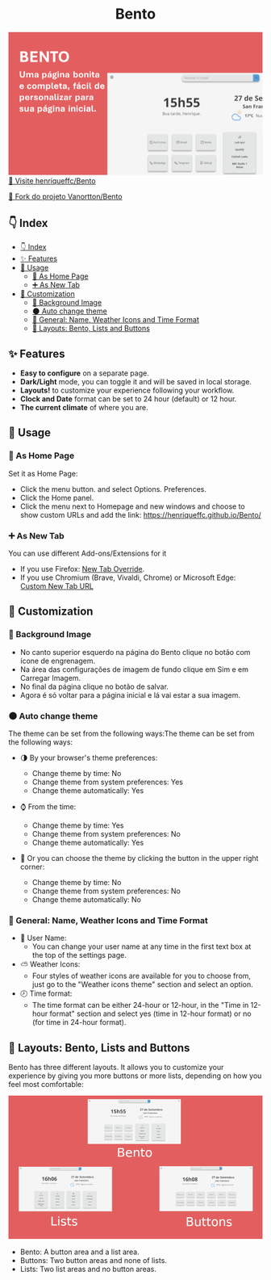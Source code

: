 <h1 align="center">Bento</h1>

![](assets/img/header.png)
<a href="https://henriqueffc.github.io/Bento/" target="_blank">🔗 Visite  henriqueffc/Bento</a>
<br/>

<a href="https://github.com/Vanortton/Bento" target="_blank">🔗 Fork do projeto Vanortton/Bento</a>

## 👇 Index
- [👇 Index](#-index)
- [✨ Features](#-features)
- [🚀 Usage](#-usage)
  - [🏡 As Home Page](#-as-home-page)
  - [➕ As New Tab](#-as-new-tab)
- [🎨 Customization](#-customization)
  - [🌄 Background Image](#-background-image)
  - [🌑 Auto change theme](#-auto-change-theme)
  - [👋 General: Name, Weather Icons and Time Format](#-general-name-weather-icons-and-time-format)
  - [📐 Layouts: Bento, Lists and Buttons](#-layouts-bento-lists-and-buttons)

## ✨ Features

- **Easy to configure** on a separate page.
- **Dark/Light** mode, you can toggle it and will be saved in local storage.
- **Layouts!** to customize your experience following your workflow.
- **Clock and Date** format can be set to 24 hour (default) or 12 hour.
- **The current climate** of where you are.

## 🚀 Usage

### 🏡 As Home Page

Set it as Home Page:
   - Click the menu button. and select Options. Preferences.
   - Click the Home panel.
   - Click the menu next to Homepage and new windows and choose to show custom URLs and add the link: https://henriqueffc.github.io/Bento/

### ➕ As New Tab

You can use different Add-ons/Extensions for it
  - If you use Firefox: [New Tab Override](https://addons.mozilla.org/en-US/firefox/addon/new-tab-override/).
  - If you use Chromium (Brave, Vivaldi, Chrome) or Microsoft Edge: [Custom New Tab URL](https://chrome.google.com/webstore/detail/custom-new-tab-url/mmjbdbjnoablegbkcklggeknkfcjkjia)

## 🎨 Customization

### 🌄 Background Image

   - No canto superior esquerdo na página do Bento clique no botão com ícone de engrenagem.
   - Na área das configurações de imagem de fundo clique em Sim e em Carregar Imagem.
   - No final da página clique no botão de salvar.
   - Agora é só voltar para a página inicial e lá vai estar a sua imagem.

### 🌑 Auto change theme

The theme can be set from the following ways:The theme can be set from the following ways:
   - 🌗 By your browser's theme preferences:
      - Change theme by time: No
      - Change theme from system preferences: Yes
      - Change theme automatically: Yes

   - ⌚ From the time:
      - Change theme by time: Yes
      - Change theme from system preferences: No
      - Change theme automatically: Yes

   - 💛 Or you can choose the theme by clicking the button in the upper right corner:
      - Change theme by time: No
      - Change theme from system preferences: No
      - Change theme automatically: No

### 👋 General: Name, Weather Icons and Time Format

  - 👤 User Name:
      - You can change your user name at any time in the first text box at the top of the settings page.
  - ⛅ Weather Icons:
      - Four styles of weather icons are available for you to choose from, just go to the "Weather icons theme" section and select an option.
  - 🕗 Time format:
      - The time format can be either 24-hour or 12-hour, in the "Time in 12-hour format" section and select yes (time in 12-hour format) or no (for time in 24-hour format).

## 📐 Layouts: Bento, Lists and Buttons
  Bento has three different layouts. It allows you to customize your experience by giving you more buttons or more lists, depending on how you feel most comfortable:

![](assets/img/bentoLayouts.png)

  - Bento: A button area and a list area.
  - Buttons: Two button areas and none of lists.
  - Lists: Two list areas and no button areas.
